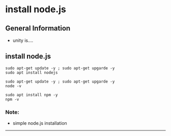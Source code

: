 # install node.js

## General Information
* unity is....

## install node.js
```
sudo apt-get update -y ; sudo apt-get upgarde -y
sudo apt install nodejs

sudo apt-get update -y ; sudo apt-get upgarde -y
node -v

sudo apt install npm -y
npm -v
```

### Note: 
   * simple node.js installation 

------
